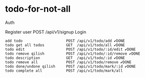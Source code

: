 # todo-for-not-all
Auth

 Register user                  POST /api/v1/signup
  Login                         

    add todo                    POST /api/v1/todo/add ✔DONE
    todo get all todos          GET  /api/v1/todo/all ✔DONE
    todo edit                   POST /api/v1/todo/:id/edit ✔DONE
    todo remove qilish          POST /api/v1/todo/:id/remove ✔DONE
    todo description            GET  /api/v1/todo/:id ✔DONE
    todo remove all             POST /api/v1/todo/remove ✔DONE
    todo done/undone qilish     POST /api/v1/todo/mark/:id ✔DONE
    todo complete all           POST /api/v1/todo/mark/all

